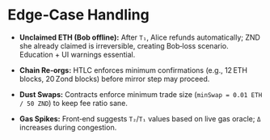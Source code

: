 # Edge‑Case Handling

- **Unclaimed ETH (Bob offline):** After `T₁`, Alice refunds automatically; ZND she already claimed is irreversible, creating Bob‑loss scenario. Education + UI warnings essential.

- **Chain Re‑orgs:** HTLC enforces minimum confirmations (e.g., 12 ETH blocks, 20 Zond blocks) before mirror step may proceed.

- **Dust Swaps:** Contracts enforce minimum trade size (`minSwap = 0.01 ETH / 50 ZND`) to keep fee ratio sane.

- **Gas Spikes:** Front‑end suggests `T₂`/`T₁` values based on live gas oracle; `Δ` increases during congestion.
